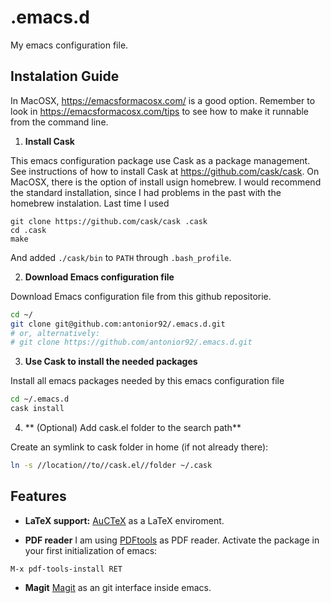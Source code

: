 # .emacs.d
My emacs configuration file.

## Instalation Guide

In MacOSX, https://emacsformacosx.com/ is a good option. Remember to look in https://emacsformacosx.com/tips to see how to make it runnable from the command line.

1) **Install Cask**

This emacs configuration package use Cask as a package management. See instructions of how to install Cask at <https://github.com/cask/cask>.
On MacOSX, there is the option of install usign homebrew. I would recommend the standard installation, since I had problems in the past with the homebrew instalation. Last time I used

```
git clone https://github.com/cask/cask .cask
cd .cask
make
```
And added `./cask/bin` to `PATH` through `.bash_profile`.

2) **Download Emacs configuration file**

Download Emacs configuration file from this github repositorie.
```bash
cd ~/
git clone git@github.com:antonior92/.emacs.d.git
# or, alternatively:
# git clone https://github.com/antonior92/.emacs.d.git
```

3) **Use Cask to install the needed packages**

Install all emacs packages needed by this emacs configuration file
```bash
cd ~/.emacs.d
cask install
```

4) ** (Optional) Add cask.el folder to the search path**

Create an symlink to cask folder in home (if not already there):
```bash
ln -s //location//to//cask.el//folder ~/.cask
```

## Features

* **LaTeX support:**
[AuCTeX](https://www.gnu.org/software/auctex/) as a LaTeX enviroment.

* **PDF reader**
I am using [PDFtools](https://github.com/politza/pdf-tools) as PDF reader.
Activate the package in your first initialization of emacs:
```
M-x pdf-tools-install RET
```

* **Magit**
[Magit](https://magit.vc/) as an git interface inside emacs.
